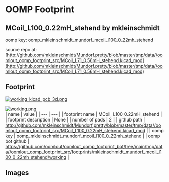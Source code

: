 # OOMP Footprint  
## MCoil_L100_0.22mH_stehend  by mkleinschmidt  
  
oomp key: oomp_mkleinschmidt_mundorf_mcoil_l100_0_22mh_stehend  
  
source repo at: [http://github.com/mkleinschmidt/Mundorf.pretty/blob/master/tmp/data//oomlout_oomp_footprint_src/MCoil_L71_0.56mH_stehend.kicad_mod](http://github.com/mkleinschmidt/Mundorf.pretty/blob/master/tmp/data//oomlout_oomp_footprint_src/MCoil_L71_0.56mH_stehend.kicad_mod)  
## Footprint  
  
[![working_kicad_pcb_3d.png](working_kicad_pcb_3d_600.png)](working_kicad_pcb_3d.png)  
  
[![working.png](working_600.png)](working.png)  
| name | value | 
| --- | --- | 
| footprint name | MCoil_L100_0.22mH_stehend | 
| footprint description | None | 
| number of pads | 2 | 
| github path | http://github.com/mkleinschmidt/Mundorf.pretty/blob/master/tmp/data//oomlout_oomp_footprint_src/MCoil_L100_0.22mH_stehend.kicad_mod | 
| oomp key | oomp_mkleinschmidt_mundorf_mcoil_l100_0_22mh_stehend | 
| oomp bot github | https://github.com/oomlout/oomlout_oomp_footprint_bot/tree/main/tmp/data//oomlout_oomp_footprint_src/footprints/mkleinschmidt_mundorf_mcoil_l100_0_22mh_stehend/working | 
## Images  
